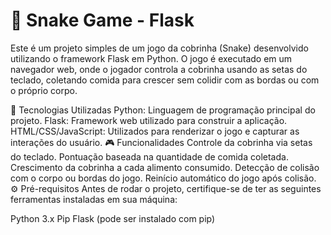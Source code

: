 # 🐍 Snake Game - Flask
Este é um projeto simples de um jogo da cobrinha (Snake) desenvolvido utilizando o framework Flask em Python. O jogo é executado em um navegador web, onde o jogador controla a cobrinha usando as setas do teclado, coletando comida para crescer sem colidir com as bordas ou com o próprio corpo.

🚀 Tecnologias Utilizadas
Python: Linguagem de programação principal do projeto.
Flask: Framework web utilizado para construir a aplicação.
HTML/CSS/JavaScript: Utilizados para renderizar o jogo e capturar as interações do usuário.
🎮 Funcionalidades
Controle da cobrinha via setas do teclado.
Pontuação baseada na quantidade de comida coletada.
Crescimento da cobrinha a cada alimento consumido.
Detecção de colisão com o corpo ou bordas do jogo.
Reinício automático do jogo após colisão.
⚙️ Pré-requisitos
Antes de rodar o projeto, certifique-se de ter as seguintes ferramentas instaladas em sua máquina:

Python 3.x
Pip
Flask (pode ser instalado com pip)

